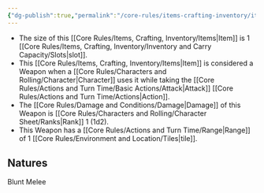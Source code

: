 ```yaml
---
{"dg-publish":true,"permalink":"/core-rules/items-crafting-inventory/item-property-lists/basic-properties/weapon/"}
---
```


- The size of this [[Core Rules/Items, Crafting, Inventory/Items\|Item]] is 1 [[Core Rules/Items, Crafting, Inventory/Inventory and Carry Capacity/Slots\|slot]].
- This [[Core Rules/Items, Crafting, Inventory/Items\|Item]] is considered a Weapon when a [[Core Rules/Characters and Rolling/Character\|Character]] uses it while taking the [[Core Rules/Actions and Turn Time/Basic Actions/Attack\|Attack]] [[Core Rules/Actions and Turn Time/Actions\|Action]].
- The [[Core Rules/Damage and Conditions/Damage\|Damage]] of this Weapon is [[Core Rules/Characters and Rolling/Character Sheet/Ranks\|Rank]] 1 (1d2).
- This Weapon has a [[Core Rules/Actions and Turn Time/Range\|Range]] of 1 [[Core Rules/Environment and Location/Tiles\|tile]].

## Natures
Blunt
Melee